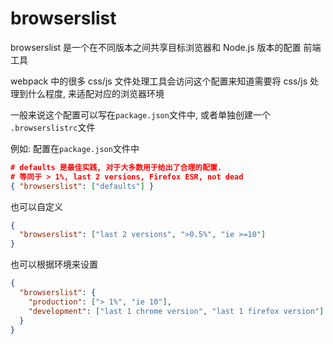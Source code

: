 # browserslist

browserslist 是一个在不同版本之间共享目标浏览器和 Node.js 版本的配置 前端工具

webpack 中的很多 css/js 文件处理工具会访问这个配置来知道需要将 css/js 处理到什么程度, 来适配对应的浏览器环境

一般来说这个配置可以写在`package.json`文件中, 或者单独创建一个 `.browserslistrc`文件

例如: 配置在`package.json`文件中

```json
# defaults 是最佳实践, 对于大多数用于给出了合理的配置.
# 等同于 > 1%, last 2 versions, Firefox ESR, not dead
{ "browserslist": ["defaults"] }
```

也可以自定义

```json
{
  "browserslist": ["last 2 versions", ">0.5%", "ie >=10"]
}
```

也可以根据环境来设置

```json
{
  "browserslist": {
    "production": ["> 1%", "ie 10"],
    "development": ["last 1 chrome version", "last 1 firefox version"]
  }
}
```
